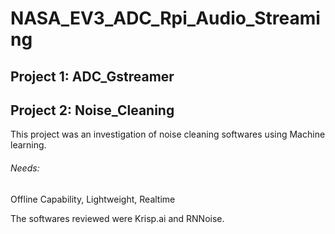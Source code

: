 # NASA_EV3_ADC_Rpi_Audio_Streaming

## Project 1: ADC_Gstreamer






## Project 2: Noise_Cleaning

This project was an investigation of noise cleaning softwares using Machine learning.
###### Needs:
Offline Capability, Lightweight, Realtime

The softwares reviewed were Krisp.ai and RNNoise.




